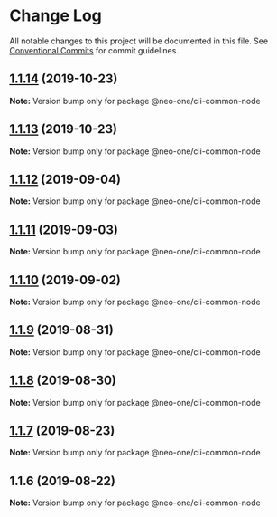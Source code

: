 # Change Log

All notable changes to this project will be documented in this file.
See [Conventional Commits](https://conventionalcommits.org) for commit guidelines.

## [1.1.14](https://github.com/neo-one-suite/neo-one/compare/@neo-one/cli-common-node@1.1.13...@neo-one/cli-common-node@1.1.14) (2019-10-23)

**Note:** Version bump only for package @neo-one/cli-common-node





## [1.1.13](https://github.com/neo-one-suite/neo-one/compare/@neo-one/cli-common-node@1.1.12...@neo-one/cli-common-node@1.1.13) (2019-10-23)

**Note:** Version bump only for package @neo-one/cli-common-node





## [1.1.12](https://github.com/neo-one-suite/neo-one/compare/@neo-one/cli-common-node@1.1.11...@neo-one/cli-common-node@1.1.12) (2019-09-04)

**Note:** Version bump only for package @neo-one/cli-common-node





## [1.1.11](https://github.com/neo-one-suite/neo-one/compare/@neo-one/cli-common-node@1.1.10...@neo-one/cli-common-node@1.1.11) (2019-09-03)

**Note:** Version bump only for package @neo-one/cli-common-node





## [1.1.10](https://github.com/neo-one-suite/neo-one/compare/@neo-one/cli-common-node@1.1.9...@neo-one/cli-common-node@1.1.10) (2019-09-02)

**Note:** Version bump only for package @neo-one/cli-common-node





## [1.1.9](https://github.com/neo-one-suite/neo-one/compare/@neo-one/cli-common-node@1.1.8...@neo-one/cli-common-node@1.1.9) (2019-08-31)

**Note:** Version bump only for package @neo-one/cli-common-node





## [1.1.8](https://github.com/neo-one-suite/neo-one/compare/@neo-one/cli-common-node@1.1.7...@neo-one/cli-common-node@1.1.8) (2019-08-30)

**Note:** Version bump only for package @neo-one/cli-common-node





## [1.1.7](https://github.com/neo-one-suite/neo-one/compare/@neo-one/cli-common-node@1.1.6...@neo-one/cli-common-node@1.1.7) (2019-08-23)

**Note:** Version bump only for package @neo-one/cli-common-node





## 1.1.6 (2019-08-22)

**Note:** Version bump only for package @neo-one/cli-common-node
